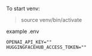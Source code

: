 To start venv:
> source venv/bin/activate


example .env 
```
OPENAI_API_KEY=""
HUGGINGFACEHUB_ACCESS_TOKEN=""

```